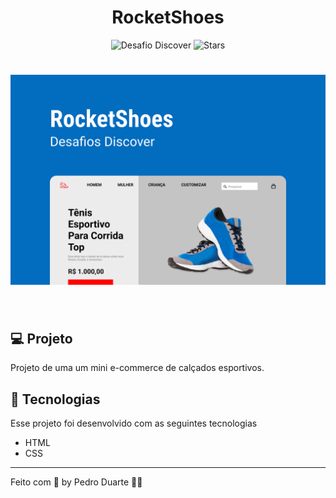 <h1 align="center">
  RocketShoes
</h1>

<p align="center">
  <img src="https://img.shields.io/static/v1?label=Desafio&message=Discover&color=ff0000&labelColor=000000" alt="Desafio Discover" />
  
  <img src="https://img.shields.io/github/stars/pduartesilva2005/discover-desafio-rocketshoes?label=stars&message=MIT&color=ff0000&labelColor=000000" alt="Stars">
</p>

<h1 align="center">
  <img alt="Capa do Projeto" src=".github/cover.png" />
</h1>

<br />

## 💻 Projeto

Projeto de uma um mini e-commerce de calçados esportivos.

## 🧪 Tecnologias

Esse projeto foi desenvolvido com as seguintes tecnologias

- HTML
- CSS

---

Feito com 💜 by Pedro Duarte 👋🏻
